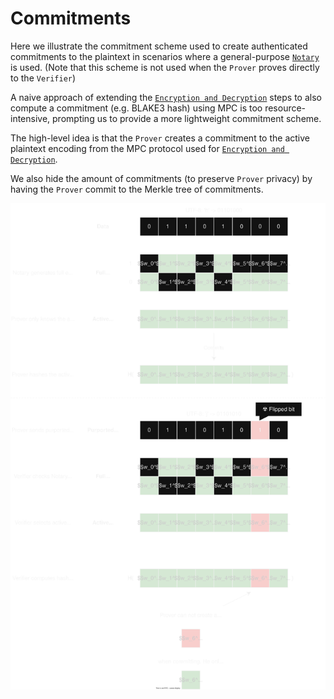 # Commitments

Here we illustrate the commitment scheme used to create authenticated commitments to the plaintext in scenarios where a general-purpose [`Notary`](../intro.md#tls-verification-with-a-general-purpose-notary) is used. (Note that this scheme is not used when the `Prover` proves directly to the `Verifier`)

A naive approach of extending the [`Encryption and Decryption`](../protocol/mpc-tls/encryption.md) steps to also compute a commitment (e.g. BLAKE3 hash) using MPC is too resource-intensive, prompting us to provide a more lightweight commitment scheme.

The high-level idea is that the `Prover` creates a commitment to the active plaintext encoding from the MPC protocol used for [`Encryption and Decryption`](../protocol/mpc-tls/encryption.md).

We also hide the amount of commitments (to preserve `Prover` privacy) by having the `Prover` commit to the Merkle tree of commitments.


![Commitment](../diagrams/encoding_commitment.svg)